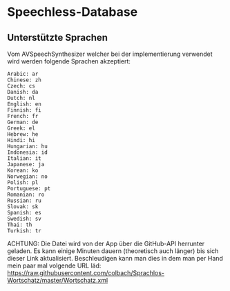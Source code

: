 # Speechless-Database

## Unterstützte Sprachen
Vom AVSpeechSynthesizer welcher bei der implementierung verwendet wird werden folgende Sprachen akzeptiert:

    Arabic: ar
    Chinese: zh
    Czech: cs
    Danish: da
    Dutch: nl
    English: en
    Finnish: fi
    French: fr
    German: de
    Greek: el
    Hebrew: he
    Hindi: hi
    Hungarian: hu
    Indonesia: id
    Italian: it
    Japanese: ja
    Korean: ko
    Norwegian: no
    Polish: pl
    Portuguese: pt
    Romanian: ro
    Russian: ru
    Slovak: sk
    Spanish: es
    Swedish: sv
    Thai: th
    Turkish: tr

ACHTUNG: Die Datei wird von der App über die GitHub-API herrunter geladen. Es kann einige Minuten dauern (theoretisch auch länger) bis sich dieser Link aktualisiert. Beschleudigen kann man dies in dem man per Hand mein paar mal volgende URL läd: https://raw.githubusercontent.com/colbach/Sprachlos-Wortschatz/master/Wortschatz.xml

